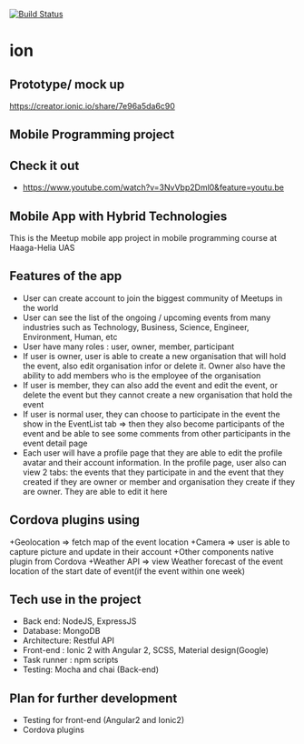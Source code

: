 [![Build Status](https://travis-ci.org/HienNguyen711/JS-dev-env.svg?branch=master)](https://travis-ci.org/HienNguyen711/JS-dev-env)
# ion

## Prototype/ mock up 
https://creator.ionic.io/share/7e96a5da6c90



## Mobile Programming project


## Check it out 
+ https://www.youtube.com/watch?v=3NvVbp2Dml0&feature=youtu.be



## Mobile App with Hybrid Technologies
This is the Meetup mobile app project in mobile programming course at Haaga-Helia UAS
## Features of the app
+ User can create account to join the biggest community of Meetups in the world
+ User can see the list of the ongoing / upcoming events from many industries such as Technology, Business, Science, Engineer, Environment, Human, etc
+ User have many roles : user, owner, member, participant
+ If user is owner, user is able to create a new organisation that will hold the event, also edit organisation infor or delete it. Owner also have the ability to add members who is the employee of the organisation
+ If user is member, they can also add the event and edit the event, or delete the event but they cannot create a new organisation that hold the event
+ If user is normal user, they can choose to participate in the event the show in the EventList tab => then they also become participants of the event and be able to see some comments from other participants in the event detail page 
+ Each user will have a profile page that they are able to edit the profile avatar and their account information. In the profile page, user also can view 2 tabs: the events that they participate in and the event that they created if they are owner or member and organisation they create if they are owner. They are able to edit it here

## Cordova plugins using 

+Geolocation => fetch map of the event location
+Camera => user is able to capture picture and update in their account
+Other components native plugin from Cordova 
+Weather API => view Weather forecast of the event location of the start date of event(if the event within one week)

## Tech use in the project
+ Back end: NodeJS, ExpressJS 
+ Database: MongoDB
+ Architecture: Restful API 
+ Front-end : Ionic 2  with Angular 2, SCSS, Material design(Google)
+ Task runner : npm scripts
+ Testing: Mocha and chai (Back-end)



## Plan for further development
+ Testing for front-end (Angular2 and Ionic2)
+ Cordova plugins 




